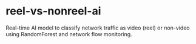 # reel-vs-nonreel-ai
Real-time AI model to classify network traffic as video (reel) or non-video using RandomForest and network flow monitoring.
